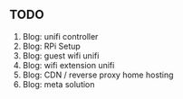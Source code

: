 ## TODO
1. Blog: unifi controller
2. Blog: RPi Setup
3. Blog: guest wifi unifi
4. Blog: wifi extension unifi
5. Blog: CDN / reverse proxy home hosting
6. Blog: meta solution
